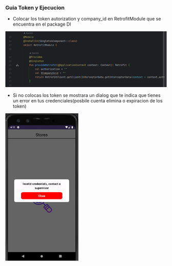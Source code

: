 ### Guia Token y Ejecucion

- Colocar los token autorization y company_id en RetrofitModule que se encuentra en el package DI

![image](https://github.com/santixor2/Prueba-tecnica/blob/master/guiaToken2.jpg)

- Si no colocas los token se mostrara un dialog que te indica que tienes un error en tus credenciales(posbile cuenta elimina o expiracion de los token)

![image2](https://github.com/santixor2/Prueba-tecnica/blob/master/errorToken2.jpg)
